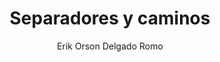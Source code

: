 ---
title: "Separadores y caminos"
year: 2020
thumbnail: "assets/img/Logo-ommags.png"
topic: "Combinatoria"
file: "assets/pdf/Material/Separadores-y-caminos.pdf"
author: "Erik Orson Delgado Romo"
level: "Intermedio"
alttext: "Separando caminos, caminemos separados."
---